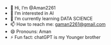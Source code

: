 - 👋 Hi, I’m @Aman2261
- 👀 I’m interested in AI
- 🌱 I’m currently learning DATA SCIENCE 
- 📫 How to reach me: gaman2261@gmail.com
- 😄 Pronouns: Aman
- ⚡ Fun fact: chatGPT is my Younger brother

<!---
Aman2261/Aman2261 is a ✨ special ✨ repository because its `README.md` (this file) appears on your GitHub profile.
You can click the Preview link to take a look at your changes.
--->
